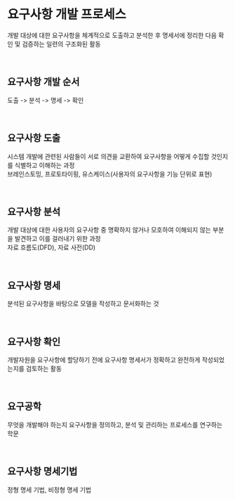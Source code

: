 # 요구사항 개발 프로세스
개발 대상에 대한 요구사항을 체계적으로 도출하고 분석한 후 명세서에 정리한 다음 확인 및 검증하는 일련의 구조화된 활동

<br>

## 요구사항 개발 순서
도출 -> 분석 -> 명세 -> 확인

<br>

## 요구사항 도출
시스템 개발에 관련된 사람들이 서로 의견을 교환하여 요구사항을 어떻게 수집할 것인지를 식별하고 이해하는 과정  
브레인스토밍, 프로토타이핑, 유스케이스(사용자의 요구사항을 기능 단위로 표현)

<br>

## 요구사항 분석
개발 대상에 대한 사용자의 요구사항 중 명확하지 않거나 모호하여 이해되지 않는 부분을 발견하고 이를 걸러내기 위한 과정  
자료 흐름도(DFD), 자료 사전(DD)

<br>

## 요구사항 명세
분석된 요구사항을 바탕으로 모델을 작성하고 문서화하는 것

<br>

## 요구사항 확인
개발자원을 요구사항에 할당하기 전에 요구사항 명세서가 정확하고 완전하게 작성되었는지를 검토하는 활동

<br>

## 요구공학
무엇을 개발해야 하는지 요구사항을 정의하고, 분석 및 관리하는 프로세스를 연구하는 학문

<br>

## 요구사항 명세기법
정형 명세 기법, 비정형 명세 기법
